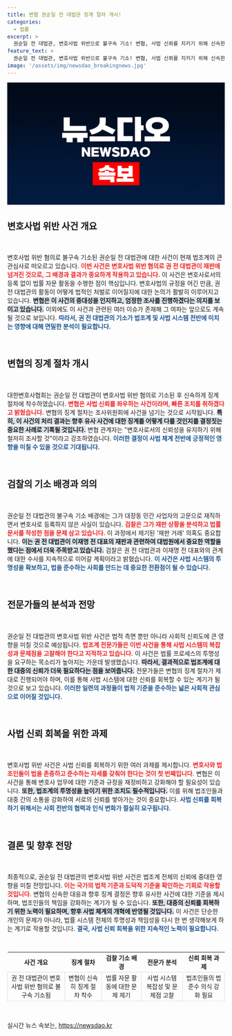 ```yaml
---
title: 변협 권순일 전 대법관 징계 절차 개시!
categories:
  - 법률
excerpt: >
  권순일 전 대법관, 변호사법 위반으로 불구속 기소! 변협, 사법 신뢰를 지키기 위해 신속한 징계 절차 착수. 후폭풍이 불고 있는 법조계의 뜨거운 이슈 속으로 여러분을 초대합니다.
feature_text: >
  권순일 전 대법관, 변호사법 위반으로 불구속 기소! 변협, 사법 신뢰를 지키기 위해 신속한 징계 절차 착수. 후폭풍이 불고 있는 법조계의 뜨거운 이슈 속으로 여러분을 초대합니다.
image: '/assets/img/newsdao_breakingnews.jpg'
---
```


<p><img src="/assets/img/newsdao_breakingnews.jpg" alt="koreaapp 속보" /></p>

<h2 data-ke-size="size26">변호사법 위반 사건 개요</h2>

<p data-ke-size="size16">&nbsp;</p>

<p>변호사법 위반 혐의로 불구속 기소된 권순일 전 대법관에 대한 사건이 현재 법조계의 큰 관심사로 떠오르고 있습니다. <b><span style="color: #ee2323;">이번 사건은 변호사법 위반 혐의로 권 전 대법관이 재판에 넘겨진 것으로, 그 배경과 결과가 중요하게 작용하고 있습니다.</span></b> 이 사건은 변호사로서의 등록 없이 법률 자문 활동을 수행한 점이 핵심입니다. 변호사법의 규정을 어긴 만큼, 권 전 대법관의 활동이 어떻게 법적인 처벌로 이어질지에 대한 논의가 활발히 이루어지고 있습니다. <b><span style="background-color: #21538527;">변협은 이 사건의 중대성을 인지하고, 엄정한 조사를 진행하겠다는 의지를 보이고 있습니다.</span></b> 이외에도 이 사건과 관련된 여러 이슈가 존재해 그 여파는 앞으로도 계속될 것으로 보입니다. <b><span style="color: #1a5490;">따라서, 권 전 대법관의 기소가 법조계 및 사법 시스템 전반에 미치는 영향에 대해 면밀한 분석이 필요합니다.</span></b></p>

<p data-ke-size="size16">&nbsp;</p>

<h2 data-ke-size="size26">변협의 징계 절차 개시</h2>

<p data-ke-size="size16">&nbsp;</p>

<p>대한변호사협회는 권순일 전 대법관이 변호사법 위반 혐의로 기소된 후 신속하게 징계 절차에 착수하였습니다. <b><span style="color: #ee2323;">변협은 사법 신뢰를 좌우하는 사건이라며, 빠른 조치를 취하겠다고 밝혔습니다.</span></b> 변협의 징계 절차는 조사위원회에 사건을 넘기는 것으로 시작됩니다. <b><span style="background-color: #21538527;">특히, 이 사건의 처리 결과는 향후 유사 사건에 대한 징계를 어떻게 다룰 것인지를 결정짓는 중요한 사례로 기록될 것입니다.</span></b> 변협 관계자는 "변호사로서의 신뢰성을 유지하기 위해 철저히 조사할 것"이라고 강조하였습니다. <b><span style="color: #1a5490;">이러한 결정이 사법 체계 전반에 긍정적인 영향을 미칠 수 있을 것으로 기대됩니다.</span></b></p>

<p data-ke-size="size16">&nbsp;</p>

<h2 data-ke-size="size26">검찰의 기소 배경과 의의</h2>

<p data-ke-size="size16">&nbsp;</p>

<p>권순일 전 대법관의 불구속 기소 배경에는 그가 대장동 민간 사업자의 고문으로 재직하면서 변호사로 등록하지 않은 사실이 있습니다. <b><span style="color: #ee2323;">검찰은 그가 재판 상황을 분석하고 법률 문서를 작성한 점을 문제 삼고 있습니다.</span></b> 이 과정에서 제기된 '재판 거래' 의혹도 중요합니다. <b><span style="background-color: #21538527;">이는 권 전 대법관이 이재명 전 대표의 재판과 관련하여 대법원에서 중요한 역할을 했다는 점에서 더욱 주목받고 있습니다.</span></b> 검찰은 권 전 대법관과 이재명 전 대표와의 관계에 대한 수사를 지속적으로 이어갈 계획이라고 밝혔습니다. <b><span style="color: #1a5490;">이 사건은 사법 시스템의 투명성을 확보하고, 법을 준수하는 사회를 만드는 데 중요한 전환점이 될 수 있습니다.</span></b></p>

<p data-ke-size="size16">&nbsp;</p>

<h2 data-ke-size="size26">전문가들의 분석과 전망</h2>

<p data-ke-size="size16">&nbsp;</p>

<p>권순일 전 대법관의 변호사법 위반 사건은 법적 측면 뿐만 아니라 사회적 신뢰도에 큰 영향을 미칠 것으로 예상됩니다. <b><span style="color: #ee2323;">법조계 전문가들은 이번 사건을 통해 사법 시스템의 복잡성과 문제점을 고찰해야 한다고 지적하고 있습니다.</span></b> 이 사건은 법률 프로세스의 투명성을 요구하는 목소리가 높아지는 가운데 발생했습니다. <b><span style="background-color: #21538527;">따라서, 결과적으로 법조계에 대한 대중의 신뢰가 더욱 필요하다는 점을 보여줍니다.</span></b> 전문가들은 변협의 징계 절차가 제대로 진행되어야 하며, 이를 통해 사법 시스템에 대한 신뢰를 회복할 수 있는 계기가 될 것으로 보고 있습니다. <b><span style="color: #1a5490;">이러한 일련의 과정들이 법적 기준을 준수하는 넓은 사회적 관심으로 이어질 것입니다.</span></b></p>

<p data-ke-size="size16">&nbsp;</p>

<h2 data-ke-size="size26">사법 신뢰 회복을 위한 과제</h2>

<p data-ke-size="size16">&nbsp;</p>

<p>변호사법 위반 사건은 사법 신뢰를 회복하기 위한 여러 과제를 제시합니다. <b><span style="color: #ee2323;">변호사와 법조인들이 법을 존중하고 준수하는 자세를 갖춰야 한다는 것이 첫 번째입니다.</span></b> 변협은 이 사건을 통해 변호사 업무에 대한 기준과 규정을 재정비하고 강화해야 할 필요성이 있습니다. <b><span style="background-color: #21538527;">또한, 법조계의 투명성을 높이기 위한 조치도 필수적입니다.</span></b> 이를 위해 법조인들과 대중 간의 소통을 강화하여 서로의 신뢰를 쌓아가는 것이 중요합니다. <b><span style="color: #1a5490;">사법 신뢰를 회복하기 위해서는 사회 전반의 협력과 인식 변화가 절실히 요구됩니다.</span></b></p>

<p data-ke-size="size16">&nbsp;</p>

<h2 data-ke-size="size26">결론 및 향후 전망</h2>

<p data-ke-size="size16">&nbsp;</p>

<p>최종적으로, 권순일 전 대법관의 변호사법 위반 사건은 법조계 전체의 신뢰에 중대한 영향을 미칠 전망입니다. <b><span style="color: #ee2323;">이는 국가의 법적 기준과 도덕적 기준을 확인하는 기회로 작용할 것입니다.</span></b> 변협의 신속한 대응과 향후 징계 결정은 향후 유사한 사건에 대한 기준을 제시하며, 법조인들의 책임을 강화하는 계기가 될 수 있습니다. <b><span style="background-color: #21538527;">또한, 대중의 신뢰를 회복하기 위한 노력이 필요하며, 향후 사법 체계의 개혁에 반영될 것입니다.</span></b> 이 사건은 단순한 개인의 문제가 아니라, 법률 시스템 전체의 투명성과 책임성을 다시 한 번 생각해보게 하는 계기로 작용할 것입니다. <b><span style="color: #1a5490;">결국, 사법 신뢰 회복을 위한 지속적인 노력이 필요합니다.</span></b></p>

<p data-ke-size="size16">&nbsp;</p>

<table style="width: 100%; border-collapse: collapse;">
<tr>
<td style="text-align: center; height: 30px;"><b>사건 개요</b></td>
<td style="text-align: center; height: 30px;"><b>징계 절차</b></td>
<td style="text-align: center; height: 30px;"><b>검찰 기소 배경</b></td>
<td style="text-align: center; height: 30px;"><b>전문가 분석</b></td>
<td style="text-align: center; height: 30px;"><b>신뢰 회복 과제</b></td>
</tr>
<tr>
<td style="border: 1px solid #ddd; text-align: center;">권 전 대법관이 변호사법 위반 혐의로 불구속 기소됨</td>
<td style="border: 1px solid #ddd; text-align: center;">변협이 신속히 징계 절차 착수</td>
<td style="border: 1px solid #ddd; text-align: center;">법률 자문 활동에 대한 문제 제기</td>
<td style="border: 1px solid #ddd; text-align: center;">사법 시스템 복잡성 및 문제점 고찰</td>
<td style="border: 1px solid #ddd; text-align: center;">법조인들의 법 준수 의식 강화 필요</td>
</tr>
</table>

<p data-ke-size="size16">&nbsp;</p>
실시간 뉴스 속보는, <a href="https://newsdao.kr" rel="dofollow">https://newsdao.kr</a>


